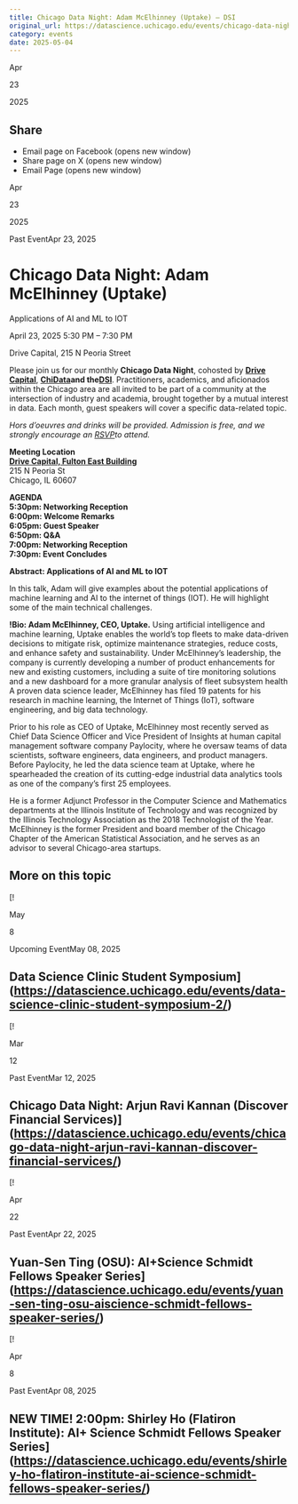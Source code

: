 ```yaml
---
title: Chicago Data Night: Adam McElhinney (Uptake) – DSI
original_url: https://datascience.uchicago.edu/events/chicago-data-night-adam-mcelhinney-uptake
category: events
date: 2025-05-04
---
```


Apr

23

2025

## Share

* Email page on Facebook (opens new window)
* Share page on X (opens new window)
* Email Page (opens new window)

<!-- Table-like structure detected -->

Apr

23

2025

Past EventApr 23, 2025

# Chicago Data Night: Adam McElhinney (Uptake)

Applications of AI and ML to IOT

April 23, 2025 5:30 PM – 7:30 PM

Drive Capital, 215 N Peoria Street

Please join us for our monthly **Chicago Data Night**, cohosted by **[Drive Capital](https://www.drivecapital.com/)**, **[ChiData](https://uchi-db.github.io/chidatasite/)**and the**[DSI](https://datascience.uchicago.edu/)**. Practitioners, academics, and aficionados within the Chicago area are all invited to be part of a community at the intersection of industry and academia, brought together by a mutual interest in data. Each month, guest speakers will cover a specific data-related topic.

*Hors d’oeuvres and drinks will be provided. Admission is free, and we strongly encourage an [RSVP](https://www.meetup.com/chicago-data-night/events/306720899/?utm_medium=referral&utm_campaign=share-btn_savedevents_share_modal&utm_source=link)to attend.*

**Meeting Location**  
[**Drive Capital, Fulton East Building**](https://www.google.com/maps/place/215+N+Peoria+St,+Chicago,+IL+60607/@41.8860371,-87.6494763,17z/data=!3m1!4b1!4m6!3m5!1s0x880e2cd00cb2d1cb:0xd3b3f93168e93802!8m2!3d41.8860371!4d-87.6494763!16s%2Fg%2F11cs6mv4hh?entry=ttu&g_ep=EgoyMDI0MDkyNS4wIKXMDSoASAFQAw%3D%3D)  
215 N Peoria St  
Chicago, IL 60607

**AGENDA**  
**5:30pm: Networking Reception**  
**6:00pm: Welcome Remarks**  
**6:05pm: Guest Speaker**  
**6:50pm: Q&A**  
**7:00pm: Networking Reception**  
**7:30pm: Event Concludes**

**Abstract: Applications of AI and ML to IOT**

In this talk, Adam will give examples about the potential applications of machine learning and AI to the internet of things (IOT). He will highlight some of the main technical challenges.

**!Bio: Adam McElhinney, CEO, Uptake.** Using artificial intelligence and machine learning, Uptake enables the world’s top fleets to make data-driven decisions to mitigate risk, optimize maintenance strategies, reduce costs, and enhance safety and sustainability. Under McElhinney’s leadership, the company is currently developing a number of product enhancements for new and existing customers, including a suite of tire monitoring solutions and a new dashboard for a more granular analysis of fleet subsystem health A proven data science leader, McElhinney has filed 19 patents for his research in machine learning, the Internet of Things (IoT), software engineering, and big data technology.

Prior to his role as CEO of Uptake, McElhinney most recently served as Chief Data Science Officer and Vice President of Insights at human capital management software company Paylocity, where he oversaw teams of data scientists, software engineers, data engineers, and product managers. Before Paylocity, he led the data science team at Uptake, where he spearheaded the creation of its cutting-edge industrial data analytics tools as one of the company’s first 25 employees.

He is a former Adjunct Professor in the Computer Science and Mathematics departments at the Illinois Institute of Technology and was recognized by the Illinois Technology Association as the 2018 Technologist of the Year. McElhinney is the former President and board member of the Chicago Chapter of the American Statistical Association, and he serves as an advisor to several Chicago-area startups.

## More on this topic

[!

May

8

Upcoming EventMay 08, 2025

## Data Science Clinic Student Symposium](https://datascience.uchicago.edu/events/data-science-clinic-student-symposium-2/)
[!

Mar

12

Past EventMar 12, 2025

## Chicago Data Night: Arjun Ravi Kannan (Discover Financial Services)](https://datascience.uchicago.edu/events/chicago-data-night-arjun-ravi-kannan-discover-financial-services/)
[!

Apr

22

Past EventApr 22, 2025

## Yuan-Sen Ting (OSU): AI+Science Schmidt Fellows Speaker Series](https://datascience.uchicago.edu/events/yuan-sen-ting-osu-aiscience-schmidt-fellows-speaker-series/)
[!

Apr

8

Past EventApr 08, 2025

## NEW TIME! 2:00pm: Shirley Ho (Flatiron Institute): AI+ Science Schmidt Fellows Speaker Series](https://datascience.uchicago.edu/events/shirley-ho-flatiron-institute-ai-science-schmidt-fellows-speaker-series/)